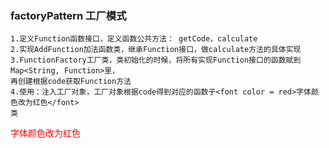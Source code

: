 ### factoryPattern 工厂模式
```
1.定义Function函数接口，定义函数公共方法： getCode，calculate
2.实现AddFunction加法函数类，继承Function接口，做calculate方法的具体实现
3.FunctionFactory工厂类，类初始化的时候，将所有实现Function接口的函数赋到Map<String, Function>里，
再创建根据code获取Function方法
4.使用：注入工厂对象，工厂对象根据code得到对应的函数子<font color = red>字体颜色改为红色</font>
类
```
<font color = red>字体颜色改为红色</font>